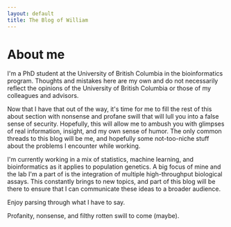 ```yaml
---
layout: default
title: The Blog of William
---
```

# About me
I'm a PhD student at the University of British Columbia in the bioinformatics program. Thoughts and mistakes here are my own and do not necessarily reflect the opinions of the University of British Columbia or those of my colleagues and advisors.


Now that I have that out of the way, it's time for me to fill the rest of this about section with nonsense and profane swill that will lull you into a false sense of security. Hopefully, this will allow me to ambush you with glimpses of real information, insight, and my own sense of humor. The only common threads to this blog will be me, and hopefully some not-too-niche stuff about the problems I encounter while working.

I'm currently working in a mix of statistics, machine learning, and bioinformatics as it applies to population genetics. A big focus of mine and the lab I'm a part of is the integration of multiple high-throughput biological assays. This constantly brings to new topics, and part of this blog will be there to ensure that I can communicate these ideas to a broader audience.

Enjoy parsing through what I have to say.

Profanity, nonsense, and filthy rotten swill to come (maybe).
